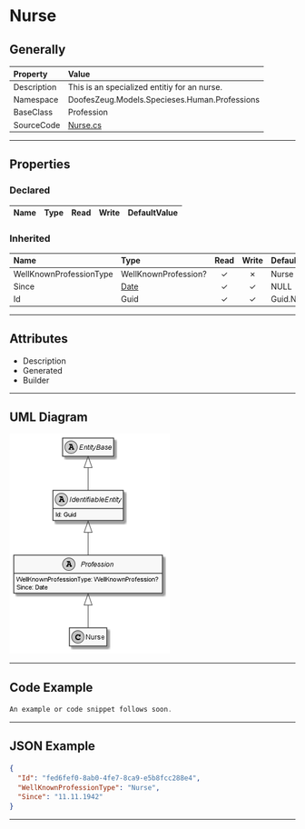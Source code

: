 ﻿# Nurse

## Generally

|Property|Value|
|:-|:-|
|Description|This is an specialized entitiy for an nurse.|
|Namespace|DoofesZeug.Models.Specieses.Human.Professions|
|BaseClass|Profession|
|SourceCode|[Nurse.cs](../../../../DoofesZeug.Library/Src/Models/Specieses/Human/Professions/Nurse.cs)|

---

## Properties

### Declared

|Name|Type|Read|Write|DefaultValue|
|:---|:---|:--:|:---:|:-----------|

### Inherited

|Name|Type|Read|Write|DefaultValue|
|:---|:---|:--:|:---:|:-----------|
|WellKnownProfessionType|WellKnownProfession?|&#x2713;|&#x2717;|Nurse|
|Since|[Date](../../Models/DoofesZeug.Models.DateAndTime/Date.md)|&#x2713;|&#x2713;|NULL|
|Id|Guid|&#x2713;|&#x2713;|Guid.NewGuid()|

---

## Attributes

- Description
- Generated
- Builder

---

## UML Diagram

![Nurse.png](./Nurse.png "Nurse")

---

## Code Example

```cs
An example or code snippet follows soon.
```

---

## JSON Example

```json
{
  "Id": "fed6fef0-8ab0-4fe7-8ca9-e5b8fcc288e4",
  "WellKnownProfessionType": "Nurse",
  "Since": "11.11.1942"
}
```

---

